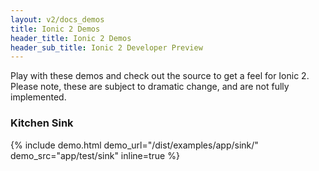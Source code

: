 ```yaml
---
layout: v2/docs_demos
title: Ionic 2 Demos
header_title: Ionic 2 Demos
header_sub_title: Ionic 2 Developer Preview
---
```

Play with these demos and check out the source to get a feel for Ionic 2. Please note,
these are subject to dramatic change, and are not fully implemented.

### Kitchen Sink

{% include demo.html demo_url="/dist/examples/app/sink/" demo_src="app/test/sink" inline=true %}
